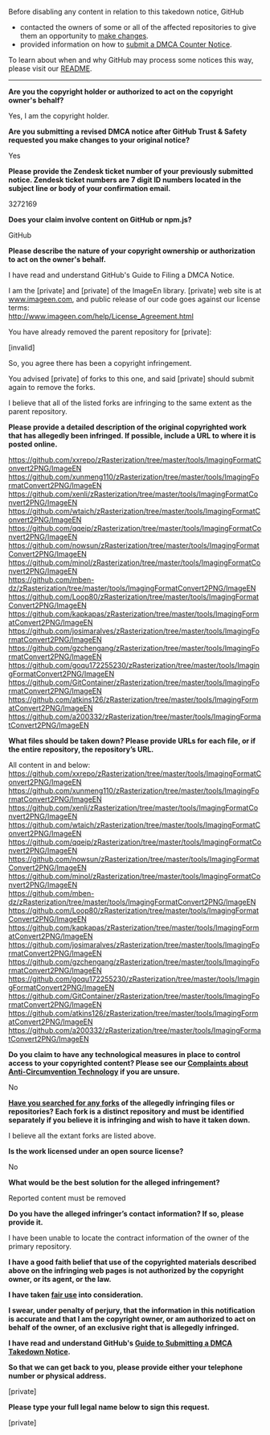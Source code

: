 Before disabling any content in relation to this takedown notice, GitHub
- contacted the owners of some or all of the affected repositories to give them an opportunity to [make changes](https://docs.github.com/en/github/site-policy/dmca-takedown-policy#a-how-does-this-actually-work).
- provided information on how to [submit a DMCA Counter Notice](https://docs.github.com/en/articles/guide-to-submitting-a-dmca-counter-notice).

To learn about when and why GitHub may process some notices this way, please visit our [README](https://github.com/github/dmca/blob/master/README.md#anatomy-of-a-takedown-notice).

---

**Are you the copyright holder or authorized to act on the copyright owner's behalf?**  
  
Yes, I am the copyright holder.  
  
**Are you submitting a revised DMCA notice after GitHub Trust & Safety requested you make changes to your original notice?**  
  
Yes  
  
**Please provide the Zendesk ticket number of your previously submitted notice. Zendesk ticket numbers are 7 digit ID numbers located in the subject line or body of your confirmation email.**  
  
3272169  
  
**Does your claim involve content on GitHub or npm.js?**  
  
GitHub  
  
**Please describe the nature of your copyright ownership or authorization to act on the owner's behalf.**  
  
I have read and understand GitHub's Guide to Filing a DMCA Notice.  
  
I am the [private] and [private] of the ImageEn library. [private] web site is at www.imageen.com, and public release of our code goes against our license terms:  
http://www.imageen.com/help/License_Agreement.html  
  
You have already removed the parent repository for [private]:  
  
[invalid]
  
So, you agree there has been a copyright infringement.  
  
You advised [private] of forks to this one, and said [private] should submit again to remove the forks.  
  
I believe that all of the listed forks are infringing to the same extent as the parent repository.  
  
**Please provide a detailed description of the original copyrighted work that has allegedly been infringed. If possible, include a URL to where it is posted online.**  
  
https://github.com/xxrepo/zRasterization/tree/master/tools/ImagingFormatConvert2PNG/ImageEN  
https://github.com/xunmeng110/zRasterization/tree/master/tools/ImagingFormatConvert2PNG/ImageEN  
https://github.com/xenli/zRasterization/tree/master/tools/ImagingFormatConvert2PNG/ImageEN  
https://github.com/wtaich/zRasterization/tree/master/tools/ImagingFormatConvert2PNG/ImageEN  
https://github.com/qqeip/zRasterization/tree/master/tools/ImagingFormatConvert2PNG/ImageEN  
https://github.com/nowsun/zRasterization/tree/master/tools/ImagingFormatConvert2PNG/ImageEN  
https://github.com/minol/zRasterization/tree/master/tools/ImagingFormatConvert2PNG/ImageEN  
https://github.com/mben-dz/zRasterization/tree/master/tools/ImagingFormatConvert2PNG/ImageEN  
https://github.com/Loop80/zRasterization/tree/master/tools/ImagingFormatConvert2PNG/ImageEN  
https://github.com/kapkapas/zRasterization/tree/master/tools/ImagingFormatConvert2PNG/ImageEN  
https://github.com/josimaralves/zRasterization/tree/master/tools/ImagingFormatConvert2PNG/ImageEN  
https://github.com/gzchengang/zRasterization/tree/master/tools/ImagingFormatConvert2PNG/ImageEN  
https://github.com/goqu172255230/zRasterization/tree/master/tools/ImagingFormatConvert2PNG/ImageEN  
https://github.com/GitContainer/zRasterization/tree/master/tools/ImagingFormatConvert2PNG/ImageEN  
https://github.com/atkins126/zRasterization/tree/master/tools/ImagingFormatConvert2PNG/ImageEN  
https://github.com/a200332/zRasterization/tree/master/tools/ImagingFormatConvert2PNG/ImageEN  
  
**What files should be taken down? Please provide URLs for each file, or if the entire repository, the repository’s URL.**  
  
All content in and below:  
https://github.com/xxrepo/zRasterization/tree/master/tools/ImagingFormatConvert2PNG/ImageEN  
https://github.com/xunmeng110/zRasterization/tree/master/tools/ImagingFormatConvert2PNG/ImageEN  
https://github.com/xenli/zRasterization/tree/master/tools/ImagingFormatConvert2PNG/ImageEN  
https://github.com/wtaich/zRasterization/tree/master/tools/ImagingFormatConvert2PNG/ImageEN  
https://github.com/qqeip/zRasterization/tree/master/tools/ImagingFormatConvert2PNG/ImageEN  
https://github.com/nowsun/zRasterization/tree/master/tools/ImagingFormatConvert2PNG/ImageEN  
https://github.com/minol/zRasterization/tree/master/tools/ImagingFormatConvert2PNG/ImageEN  
https://github.com/mben-dz/zRasterization/tree/master/tools/ImagingFormatConvert2PNG/ImageEN  
https://github.com/Loop80/zRasterization/tree/master/tools/ImagingFormatConvert2PNG/ImageEN  
https://github.com/kapkapas/zRasterization/tree/master/tools/ImagingFormatConvert2PNG/ImageEN  
https://github.com/josimaralves/zRasterization/tree/master/tools/ImagingFormatConvert2PNG/ImageEN  
https://github.com/gzchengang/zRasterization/tree/master/tools/ImagingFormatConvert2PNG/ImageEN  
https://github.com/goqu172255230/zRasterization/tree/master/tools/ImagingFormatConvert2PNG/ImageEN  
https://github.com/GitContainer/zRasterization/tree/master/tools/ImagingFormatConvert2PNG/ImageEN  
https://github.com/atkins126/zRasterization/tree/master/tools/ImagingFormatConvert2PNG/ImageEN  
https://github.com/a200332/zRasterization/tree/master/tools/ImagingFormatConvert2PNG/ImageEN  
  
**Do you claim to have any technological measures in place to control access to your copyrighted content? Please see our <a href="https://docs.github.com/articles/guide-to-submitting-a-dmca-takedown-notice#complaints-about-anti-circumvention-technology">Complaints about Anti-Circumvention Technology</a> if you are unsure.**  
  
No  
  
**<a href="https://docs.github.com/articles/dmca-takedown-policy#b-what-about-forks-or-whats-a-fork">Have you searched for any forks</a> of the allegedly infringing files or repositories? Each fork is a distinct repository and must be identified separately if you believe it is infringing and wish to have it taken down.**  
  
I believe all the extant forks are listed above.  
  
**Is the work licensed under an open source license?**  
  
No  
  
**What would be the best solution for the alleged infringement?**  
  
Reported content must be removed  
  
**Do you have the alleged infringer’s contact information? If so, please provide it.**  
  
I have been unable to locate the contract information of the owner of the primary repository.  
  
**I have a good faith belief that use of the copyrighted materials described above on the infringing web pages is not authorized by the copyright owner, or its agent, or the law.**  
  
**I have taken <a href="https://www.lumendatabase.org/topics/22">fair use</a> into consideration.**  
  
**I swear, under penalty of perjury, that the information in this notification is accurate and that I am the copyright owner, or am authorized to act on behalf of the owner, of an exclusive right that is allegedly infringed.**  
  
**I have read and understand GitHub's <a href="https://docs.github.com/articles/guide-to-submitting-a-dmca-takedown-notice/">Guide to Submitting a DMCA Takedown Notice</a>.**  
  
**So that we can get back to you, please provide either your telephone number or physical address.**  
  
[private]
  
**Please type your full legal name below to sign this request.**  
  
[private]
